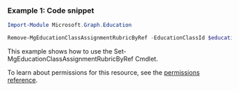 ### Example 1: Code snippet

```powershellImport-Module Microsoft.Graph.Education

Remove-MgEducationClassAssignmentRubricByRef -EducationClassId $educationClassId -EducationAssignmentId $educationAssignmentId
```
This example shows how to use the Set-MgEducationClassAssignmentRubricByRef Cmdlet.
To learn about permissions for this resource, see the [permissions reference](/graph/permissions-reference).

